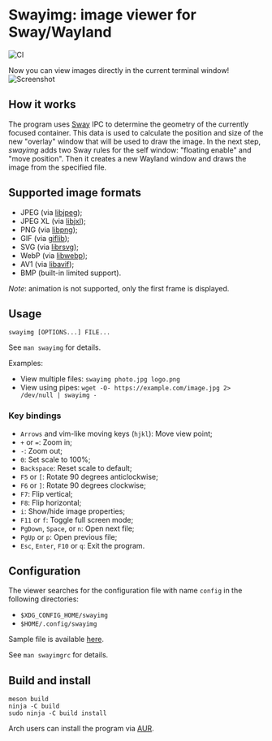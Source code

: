# Swayimg: image viewer for Sway/Wayland

![CI](https://github.com/artemsen/swayimg/workflows/CI/badge.svg)

Now you can view images directly in the current terminal window!
![Screenshot](https://raw.githubusercontent.com/artemsen/swayimg/master/.github/screenshot.png)

## How it works

The program uses [Sway](https://swaywm.org) IPC to determine the geometry of the
currently focused container. This data is used to calculate the position and
size of the new "overlay" window that will be used to draw the image.
In the next step, _swayimg_ adds two Sway rules for the self window: "floating
enable" and "move position". Then it creates a new Wayland window and draws the
image from the specified file.

## Supported image formats

- JPEG (via [libjpeg](http://libjpeg.sourceforge.net));
- JPEG XL (via [libjxl](https://github.com/libjxl/libjxl));
- PNG (via [libpng](http://www.libpng.org));
- GIF (via [giflib](http://giflib.sourceforge.net));
- SVG (via [librsvg](https://gitlab.gnome.org/GNOME/librsvg));
- WebP (via [libwebp](https://chromium.googlesource.com/webm/libwebp));
- AV1 (via [libavif](https://github.com/AOMediaCodec/libavif));
- BMP (built-in limited support).

_Note_: animation is not supported, only the first frame is displayed.

## Usage

`swayimg [OPTIONS...] FILE...`

See `man swayimg` for details.

Examples:
- View multiple files: `swayimg photo.jpg logo.png`
- View using pipes: `wget -O- https://example.com/image.jpg 2> /dev/null | swayimg -`

### Key bindings

- `Arrows` and vim-like moving keys (`hjkl`): Move view point;
- `+` or `=`: Zoom in;
- `-`: Zoom out;
- `0`: Set scale to 100%;
- `Backspace`: Reset scale to default;
- `F5` or `[`: Rotate 90 degrees anticlockwise;
- `F6` or `]`: Rotate 90 degrees clockwise;
- `F7`: Flip vertical;
- `F8`: Flip horizontal;
- `i`: Show/hide image properties;
- `F11` or `f`: Toggle full screen mode;
- `PgDown`, `Space`, or `n`: Open next file;
- `PgUp` or `p`: Open previous file;
- `Esc`, `Enter`, `F10` or `q`: Exit the program.

## Configuration

The viewer searches for the configuration file with name `config` in the
following directories:
- `$XDG_CONFIG_HOME/swayimg`
- `$HOME/.config/swayimg`

Sample file is available [here](https://github.com/artemsen/swayimg/blob/master/extra/swayimgrc).

See `man swayimgrc` for details.

## Build and install

```
meson build
ninja -C build
sudo ninja -C build install
```

Arch users can install the program via [AUR](https://aur.archlinux.org/packages/swayimg).
